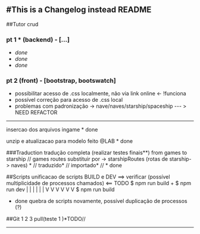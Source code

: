 #This is a Changelog instead README
---------------------------------------------

##Tutor crud 

### pt 1 * (backend) - [...]
- *done*
- *done*
- *done*

### pt 2 (front) - [bootstrap, bootswatch]
- possibilitar acesso de .css localmente, não via link online <- !funciona 
- possível correção para acesso de .css local
- problemas com padronização -> nave/naves/starship/spaceship --- > NEED REFACTOR


---------------------------------------------
insercao dos arquivos ingame * done

unzip e atualizacao para modelo feito @LAB * done 

###Traduction
tradução completa (realizar testes finais**) from games to starship 
// games routes substituir por -> starshipRoutes (rotas de starship-> naves) *
// traduzido*
// importado*
// * done

##Scripts
unificacao de scripts BUILD e DEV  ==> verificar (possível multiplicidade de processos chamados) <==  TODO
$ npm run build
+
$ npm run dev 
| | | | | |
V V V V V V
$ npm run build
   * done
quebra de scripts novamente, possível duplicação de processos (?)

##Git 
   1
   2
   3 pull(teste 1  )*TODO// 

   ---------------------------------------------
